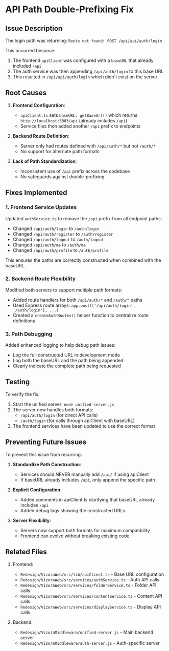 # API Path Double-Prefixing Fix

## Issue Description

The login path was returning:
`Route not found: POST /api/api/auth/login`

This occurred because:

1. The frontend `apiClient` was configured with a `baseURL` that already included `/api`
2. The auth service was then appending `/api/auth/login` to this base URL
3. This resulted in `/api/api/auth/login` which didn't exist on the server

## Root Causes

1. **Frontend Configuration**:
   - `apiClient.ts` sets `baseURL: getBaseUrl()` which returns `http://localhost:3003/api` (already includes `/api`)
   - Service files then added another `/api` prefix to endpoints

2. **Backend Route Definition**:
   - Server only had routes defined with `/api/auth/*` but not `/auth/*`
   - No support for alternate path formats

3. **Lack of Path Standardization**:
   - Inconsistent use of `/api` prefix across the codebase
   - No safeguards against double-prefixing

## Fixes Implemented

### 1. Frontend Service Updates

Updated `authService.ts` to remove the `/api` prefix from all endpoint paths:
- Changed `/api/auth/login` to `/auth/login`
- Changed `/api/auth/register` to `/auth/register`
- Changed `/api/auth/logout` to `/auth/logout`
- Changed `/api/auth/me` to `/auth/me`
- Changed `/api/auth/profile` to `/auth/profile`

This ensures the paths are correctly constructed when combined with the baseURL.

### 2. Backend Route Flexibility

Modified both servers to support multiple path formats:
- Added route handlers for both `/api/auth/*` and `/auth/*` paths
- Used Express route arrays: `app.post(['/api/auth/login', '/auth/login'], ...)`
- Created a `createAuthRoutes()` helper function to centralize route definitions

### 3. Path Debugging

Added enhanced logging to help debug path issues:
- Log the full constructed URL in development mode
- Log both the baseURL and the path being appended
- Clearly indicate the complete path being requested

## Testing

To verify the fix:
1. Start the unified server: `node unified-server.js`
2. The server now handles both formats:
   - `/api/auth/login` (for direct API calls)
   - `/auth/login` (for calls through apiClient with baseURL)
3. The frontend services have been updated to use the correct format

## Preventing Future Issues

To prevent this issue from recurring:

1. **Standardize Path Construction**:
   - Services should NEVER manually add `/api/` if using apiClient
   - If baseURL already includes `/api`, only append the specific path

2. **Explicit Configuration**:
   - Added comments in apiClient.ts clarifying that baseURL already includes `/api`
   - Added debug logs showing the constructed URLs

3. **Server Flexibility**:
   - Servers now support both formats for maximum compatibility
   - Frontend can evolve without breaking existing code

## Related Files

1. Frontend:
   - `Redesign/VizoraWeb/src/lib/apiClient.ts` - Base URL configuration
   - `Redesign/VizoraWeb/src/services/authService.ts` - Auth API calls
   - `Redesign/VizoraWeb/src/services/folderService.ts` - Folder API calls
   - `Redesign/VizoraWeb/src/services/contentService.ts` - Content API calls
   - `Redesign/VizoraWeb/src/services/displayService.ts` - Display API calls

2. Backend:
   - `Redesign/VizoraMiddleware/unified-server.js` - Main backend server
   - `Redesign/VizoraMiddleware/auth-server.js` - Auth-specific server 